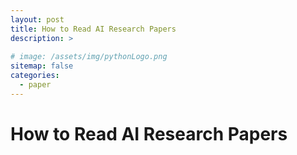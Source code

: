 ```yaml
---
layout: post
title: How to Read AI Research Papers
description: >
    
# image: /assets/img/pythonLogo.png
sitemap: false
categories:
  - paper
---
```


# How to Read AI Research Papers

##  